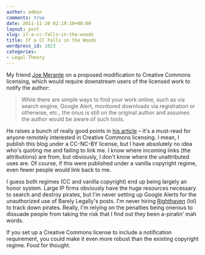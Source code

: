 ```yaml
---
author: admin
comments: true
date: 2011-11-20 02:19:10+00:00
layout: post
slug: if-a-cc-falls-in-the-woods
title: If a CC Falls in the Woods
wordpress_id: 1023
categories:
- Legal Theory
---
```


My friend [Joe Merante](http://twitter.com/joemerante) on a proposed modification to Creative Commons licensing, which would require downstream users of the licensed work to notify the author:

> While there are simple ways to find your work online, such as via search engine, Google Alert, monitored downloads via registration or otherwise, etc., the onus is still on the original author and assumes the author would be aware of such tools.

He raises a bunch of really good points in [his article](http://joemerante.blogspot.com/2011/11/notification-beyond-attribution.html) – it's a must-read for anyone remotely interested in Creative Commons licensing. I mean, I publish this blog under a CC-NC-BY license, but I have absolutely no idea who's quoting me and failing to link me. I know where incoming links (the attributions) are from, but obviously, I don't know where the unattributed uses are. Of course, if this were published under a vanilla copyright regime, even fewer people would link back to me.

I guess both regimes (CC and vanilla copyright) end up being largely an honor system. Large IP firms obviously have the huge resources necessary to search and destroy pirates, but I'm never setting up Google Alerts for the unauthorized use of Barely Legally's posts. I'm never hiring [Righthaven](http://righthavenlawsuits.com/) (lol) to track down pirates. Really, I'm relying on the penalties being onerous to dissuade people from taking the risk that I find out they been a-piratin' mah words.

If you set up a Creative Commons license to include a notification requirement, you could make it even more robust than the existing copyright regime. Food for thought.
